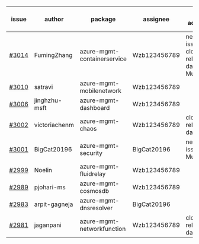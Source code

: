 | issue | author | package | assignee | bot advice | created date of issue | target release date | date from target |
| ------ | ------ | ------ | ------ | ------ | ------ | ------ | :-----: |
| [#3014](https://github.com/Azure/sdk-release-request/issues/3014) | FumingZhang | azure-mgmt-containerservice | Wzb123456789 | new issue. close to release date.  MultiAPI | 07-20 | 07-22 | 1 |
| [#3010](https://github.com/Azure/sdk-release-request/issues/3010) | satravi | azure-mgmt-mobilenetwork | Wzb123456789 |  | 07-19 | 07-27 |  |
| [#3006](https://github.com/Azure/sdk-release-request/issues/3006) | jinghzhu-msft | azure-mgmt-dashboard | Wzb123456789 |  | 07-19 | 08-08 |  |
| [#3002](https://github.com/Azure/sdk-release-request/issues/3002) | victoriachenm | azure-mgmt-chaos | Wzb123456789 | close to release date.  | 07-18 | 07-20 | 0 |
| [#3001](https://github.com/Azure/sdk-release-request/issues/3001) | BigCat20196 | azure-mgmt-security | BigCat20196 | new issue. MultiAPI | 07-18 | 08-01 |  |
| [#2999](https://github.com/Azure/sdk-release-request/issues/2999) | Noelin | azure-mgmt-fluidrelay | Wzb123456789 |  | 07-14 | 08-01 |  |
| [#2989](https://github.com/Azure/sdk-release-request/issues/2989) | pjohari-ms | azure-mgmt-cosmosdb | Wzb123456789 |  | 07-12 | 07-25 |  |
| [#2983](https://github.com/Azure/sdk-release-request/issues/2983) | arpit-gagneja | azure-mgmt-dnsresolver | BigCat20196 |  | 07-05 | 09-30 |  |
| [#2981](https://github.com/Azure/sdk-release-request/issues/2981) | jaganpani | azure-mgmt-networkfunction | Wzb123456789 | close to release date.  | 07-05 | 07-19 | -1 |
